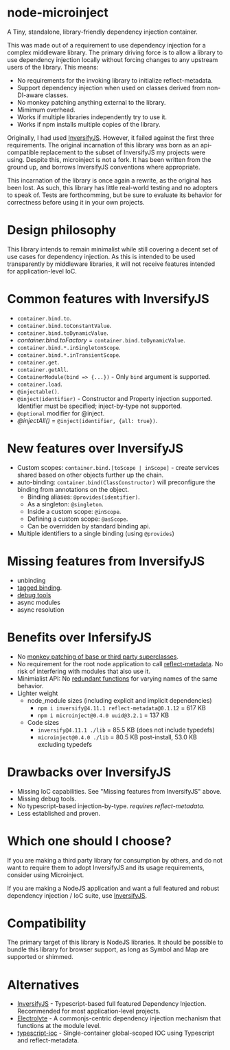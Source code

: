 # node-microinject
A Tiny, standalone, library-friendly dependency injection container.

This was made out of a requirement to use dependency injection for a complex middleware library.  The primary 
driving force is to allow a library to use dependency injection locally without forcing changes to any upstream users of the library.
This means:
- No requirements for the invoking library to initialize reflect-metadata.
- Support dependency injection when used on classes derived from non-DI-aware classes.
- No monkey patching anything external to the library.
- Mimimum overhead.
- Works if multiple libraries independently try to use it.
- Works if npm installs multiple copies of the library.

Originally, I had used [InversifyJS](https://github.com/inversify/InversifyJS).  However, it failed against the
first three requirements.  The original incarnation of this library was born as an api-compatible replacement to
the subset of InversifyJS my projects were using.
Despite this, microinject is not a fork.  It has been written from the ground up, and borrows InversifyJS conventions where appropriate.

This incarnation of the library is once again a rewrite, as the original has been lost.  As such, this library has little real-world testing
and no adopters to speak of.  Tests are forthcomming, but be sure to evaluate its behavior for correctness before using it in your own
projects.

# Design philosophy

This library intends to remain minimalist while still covering a decent set of use cases for dependency injection.
As this is intended to be used transparently by middleware libraries, it will not receive features intended for
application-level IoC.

# Common features with InversifyJS
- ```container.bind.to```.
- ```container.bind.toConstantValue```.
- ```container.bind.toDynamicValue```.
- *container.bind.toFactory* = ```container.bind.toDynamicValue```.
- ```container.bind.*.inSingletonScope```.
- ```container.bind.*.inTransientScope```.
- ```container.get```.
- ```container.getAll```.
- ```ContainerModule(bind => {...})``` - Only ```bind``` argument is supported.
- ```container.load```.
- ```@injectable()```.
- ```@inject(identifier)``` - Constructor and Property injection supported.  Identifier must be specified; inject-by-type not supported.
- ```@optional``` modifier for @inject.
- *@injectAll()* = ```@inject(identifier, {all: true})```.

# New features over InversifyJS
- Custom scopes: ```container.bind.[toScope | inScope]``` - create services shared based on other objects further up the chain.
- auto-binding: ```container.bind(ClassConstructor)``` will preconfigure the binding from annotations on the object.
    - Binding aliases: ```@provides(identifier)```.
    - As a singleton: ```@singleton```.
    - Inside a custom scope: ```@inScope```.
    - Defining a custom scope: ```@asScope```.
    - Can be overridden by standard binding api.
- Multiple identifiers to a single binding (using ```@provides```)

# Missing features from InversifyJS
- unbinding
- [tagged binding](https://github.com/inversify/InversifyJS/blob/master/wiki/tagged_bindings.md).
- [debug tools](https://github.com/inversify/inversify-chrome-devtools)
- async modules
- async resolution

# Benefits over InfersifyJS
- No [monkey patching of base or third party superclasses](https://github.com/inversify/InversifyJS/issues/619#issuecomment-352218311).
- No requirement for the root node application to call [reflect-metadata](https://github.com/inversify/InversifyJS/issues/737).  No risk of interfering with modules that also use it.
- Minimialist API: No [redundant functions](https://github.com/inversify/InversifyJS/issues/697) for varying names of the same behavior.
- Lighter weight
    - node_module sizes (including explicit and implicit dependencies)
        - ```npm i inversify@4.11.1 reflect-metadata@0.1.12``` = 617 KB
        - ```npm i microinject@0.4.0 uuid@3.2.1``` = 137 KB
    - Code sizes
        - ```inversify@4.11.1 ./lib``` = 85.5 KB (does not include typedefs)
        - ```microinject@0.4.0 ./lib``` = 80.5 KB post-install, 53.0 KB excluding typedefs

# Drawbacks over InversifyJS
- Missing IoC capabilities.  See "Missing features from InversifyJS" above.
- Missing debug tools.
- No typescript-based injection-by-type.  *requires reflect-metadata.*
- Less established and proven.

# Which one should I choose?

If you are making a third party library for consumption by others, and do not want to require them to adopt InversifyJS and its usage requirements, consider using Microinject.

If you are making a NodeJS application and want a full featured and robust dependency injection / IoC suite, use [InversifyJS](https://github.com/inversify/InversifyJS).

# Compatibility

The primary target of this library is NodeJS libraries.
It should be possible to bundle this library for browser support, as long as Symbol and Map are supported or shimmed.

# Alternatives
- [InversifyJS](https://github.com/inversify/InversifyJS) - Typescript-based full featured Dependency Injection.  Recommended for most application-level projects.
- [Electrolyte](https://github.com/jaredhanson/electrolyte) - A commonjs-centric dependency injection mechanism that functions at the module level.
- [typescript-ioc](https://www.npmjs.com/package/typescript-ioc) - Single-container global-scoped IOC using Typescript and reflect-metadata.
